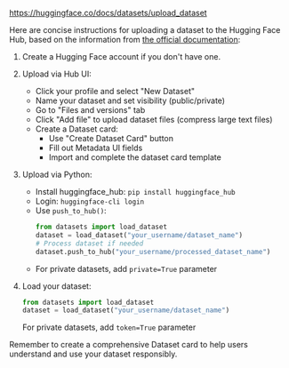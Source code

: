 https://huggingface.co/docs/datasets/upload_dataset

Here are concise instructions for uploading a dataset to the Hugging Face Hub, based on the information from [the official documentation](https://huggingface.co/docs/datasets/upload_dataset):

1. Create a Hugging Face account if you don't have one.

2. Upload via Hub UI:
   - Click your profile and select "New Dataset"
   - Name your dataset and set visibility (public/private)
   - Go to "Files and versions" tab
   - Click "Add file" to upload dataset files (compress large text files)
   - Create a Dataset card:
     - Use "Create Dataset Card" button
     - Fill out Metadata UI fields
     - Import and complete the dataset card template

3. Upload via Python:
   - Install huggingface_hub: `pip install huggingface_hub`
   - Login: `huggingface-cli login`
   - Use `push_to_hub()`:
     ```python
     from datasets import load_dataset
     dataset = load_dataset("your_username/dataset_name")
     # Process dataset if needed
     dataset.push_to_hub("your_username/processed_dataset_name")
     ```
   - For private datasets, add `private=True` parameter

4. Load your dataset:
   ```python
   from datasets import load_dataset
   dataset = load_dataset("your_username/dataset_name")
   ```
   For private datasets, add `token=True` parameter

Remember to create a comprehensive Dataset card to help users understand and use your dataset responsibly.